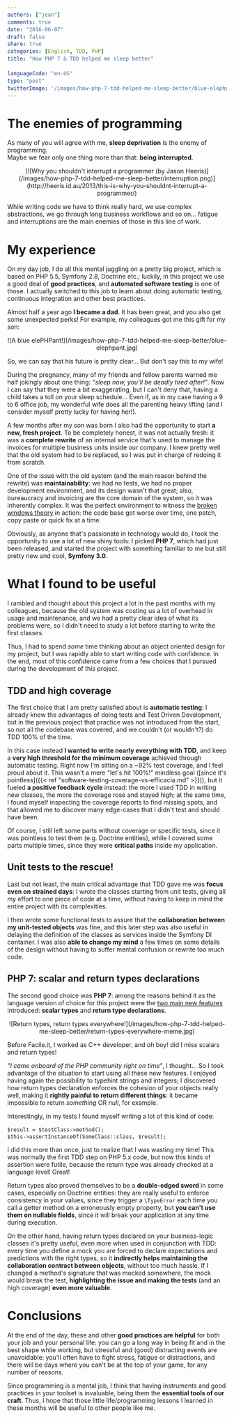 ```yaml
---
authors: ["jean"]
comments: true
date: "2016-06-07"
draft: false
share: true
categories: [English, TDD, PHP]
title: "How PHP 7 & TDD helped me sleep better"

languageCode: "en-US"
type: "post"
twitterImage: '/images/how-php-7-tdd-helped-me-sleep-better/blue-elephpant.jpg'
---
```

# The enemies of programming
As many of you will agree with me, **sleep deprivation** is the enemy of programming.   
Maybe we fear only one thing more than that: **being interrupted**.
<p style="text-align: center;">
    [![Why you shouldn't interrupt a programmer (by Jason Heeris)](/images/how-php-7-tdd-helped-me-sleep-better/interruption.png)](http://heeris.id.au/2013/this-is-why-you-shouldnt-interrupt-a-programmer/)
</p>


While writing code we have to think really hard, we use complex abstractions, we go through long business workflows and so on... fatigue and interruptions are the main enemies of those in this line of work.

# My experience 
On my day job, I do all this mental juggling on a pretty big project, which is based on PHP 5.5, Symfony 2.8, Doctrine etc.; luckily, in this project we use a good deal of **good practices**, and **automated software testing** is one of those. I actually switched to this job to learn about doing automatic testing, continuous integration and other best practices.

Almost half a year ago **I became a dad**. It has been great, and you also get some unexpected perks! For example, my colleagues got me this gift for my son:
<p style="text-align: center;">
    ![A blue elePHPant!](/images/how-php-7-tdd-helped-me-sleep-better/blue-elephpant.jpg)
</p>

So, we can say that his future is pretty clear... But don't say this to my wife! 

During the pregnancy, many of my friends and fellow parents warned me half jokingly about one thing: *"sleep now, you'll be deadly tired after!"*. Now I can say that they were a bit exaggerating, but I can't deny that, having a child takes a toll on your sleep schedule... Even if, as in my case having a 9 to 6 office job, my wonderful wife does all the parenting heavy lifting (and I consider myself pretty lucky for having her!). 

A few months after my son was born I also had the opportunity to start **a new, fresh project**. To be completely honest, it was not actually fresh: it was a **complete rewrite** of an internal service that's used to manage the invoices for multiple business units inside our company. I knew pretty well that the old system had to be replaced, so I was put in charge of redoing it from scratch.

One of the issue with the old system (and the main reason behind the rewrite) was **maintainability**: we had no tests, we had no proper development environment, and its design wasn't that great; also, bureaucracy and invoicing are the core domain of the system, so it was inherently complex. It was the perfect environment to witness the [broken windows theory](https://en.wikipedia.org/wiki/Broken_windows_theory) in action: the code base got worse over time, one patch, copy paste or quick fix at a time. 

Obviously, as anyone that's passionate in technology would do, I took the opportunity to use a lot of new shiny tools: I picked **PHP 7**, which had just been released, and started the project with something familiar to me but still pretty new and cool, **Symfony 3.0**.

# What I found to be useful
I rambled and thought about this project a lot in the past months with my colleagues, because the old system was costing us a lot of overhead in usage and maintenance, and we had a pretty clear idea of what its problems were, so I didn't need to study a lot before starting to write the first classes.

Thus, I had to spend *some* time thinking about an object oriented design for my project, but I was rapidly able to start writing code with confidence. In the end, most of this confidence came from a few choices that I pursued during the development of this project.

## TDD and high coverage
The first choice that I am pretty satisfied about is **automatic testing**: I already knew the advantages of doing tests and Test Driven Development, but in the previous project that practice was not introduced from the start, so not all the codebase was covered, and we couldn't (or wouldn't?) do TDD 100% of the time.

In this case instead **I wanted to write nearly everything with TDD**, and keep a **very high threshold for the minimum coverage** achieved through automatic testing. Right now I'm sitting on a ~92% test coverage, and I feel proud about it. This wasn't a mere "let's hit 100%!" mindless goal ([since it's pointless]({{< ref "software-testing-coverage-vs-efficacia.md" >}})), but it fueled **a positive feedback cycle** instead: the more I used TDD in writing new classes, the more the coverage rose and stayed high; at the same time, I found myself inspecting the coverage reports to find missing spots, and that allowed me to discover many edge-cases that I didn't test and should have been.

Of course, I still left some parts without coverage or specific tests, since it was pointless to test them (e.g. Doctrine entities), while I covered some parts multiple times, since they were **critical paths** inside my application.

## Unit tests to the rescue!
Last but not least, the main critical advantage that TDD gave me was **focus even on strained days**: I wrote the classes starting from unit tests, giving all my effort to one piece of code at a time, without having to keep in mind the entire project with its complexities.
 
I then wrote some functional tests to assure that the **collaboration between my unit-tested objects** was fine, and this later step was also useful in delaying the definition of the classes as services inside the Symfony DI container. I was also **able to change my mind** a few times on some details of the design without having to suffer mental confusion or rewrite too much code.

## PHP 7: scalar and return types declarations
The second good choice was **PHP 7**: among the reasons behind it as the language version of choice for this project were the [two main new features](http://php.net/manual/en/migration70.new-features.php) introduced: **scalar types** and **return type declarations**. 
<p style="text-align: center;">
    ![Return types, return types everywhere!](/images/how-php-7-tdd-helped-me-sleep-better/return-types-everywhere-meme.jpg)
</p>

Before Facile.it, I worked as C++ developer, and oh boy! did I miss scalars and return types!

*"I came onboard of the PHP community right on time"*, I thought... So I took advantage of the situation to start using all these new features. I enjoyed having again the possibility to typehint strings and integers; I discovered how return types declaration enforces the cohesion of your objects really well, making it **rightly painful to return different things**: it became impossible to return *something* OR *null*, for example.

Interestingly, in my tests I found myself writing a lot of this kind of code:

    $result = $testClass->method();
    $this->assertInstanceOf(SomeClass::class, $result);

I did this more than once, just to realize that I was wasting my time! This was normally the first TDD step on PHP 5.x code, but now this kinds of assertion were futile, because the return type was already checked at a language level! Great!

Return types also proved themselves to be a **double-edged sword** in some cases, especially on Doctrine entities: they are really useful to enforce consistency in your values, since they trigger a `\TypeError` each time you call a getter method on a erroneously empty property, but **you can't use them on nullable fields**, since it will break your application at any time during execution.

On the other hand, having return types declared on your business-logic classes it's pretty useful, even more when used in conjunction with TDD: every time you define a mock you are forced to declare expectations and predictions with the right types, so it **indirectly helps maintaining the collaboration contract between objects**, without too much hassle. If I changed a method's signature that was mocked somewhere, the mock would break the test, **highlighting the issue and making the tests** (and an high coverage) **even more valuable**.

# Conclusions
At the end of the day, these and other **good practices are helpful** for both your job and your personal life: you can go a long way in being fit and in the best shape while working, but stressful and (good) distracting events are unavoidable: you'll often have to fight stress, fatigue or distractions, and there will be days where you can't be at the top of your game, for any number of reasons.

Since programming is a mental job, I think that having instruments and good practices in your toolset is invaluable, being them the **essential tools of our craft**. Thus, I hope that those little life/programming lessons I learned in these months will be useful to other people like me.
